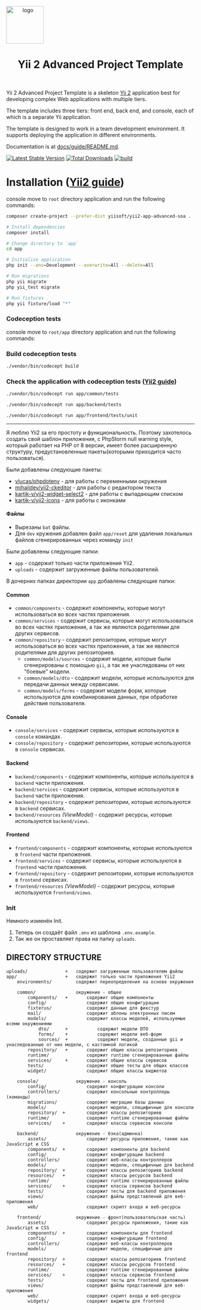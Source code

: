 <span style="text-align: center">
    <a href="https://github.com/yiisoft" target="_blank">
        <img src="https://avatars0.githubusercontent.com/u/993323" height="100px" alt="logo" />
    </a>
    <h1 style="text-align: center">Yii 2 Advanced Project Template</h1>
    <br>
</span>

Yii 2 Advanced Project Template is a skeleton [Yii 2](https://www.yiiframework.com/) application best for
developing complex Web applications with multiple tiers.

The template includes three tiers: front end, back end, and console, each of which
is a separate Yii application.

The template is designed to work in a team development environment. It supports
deploying the application in different environments.

Documentation is at [docs/guide/README.md](https://github.com/yiisoft/yii2-app-advanced/blob/master/docs/guide/README.md).

[![Latest Stable Version](https://img.shields.io/packagist/v/yiisoft/yii2-app-advanced.svg)](https://packagist.org/packages/yiisoft/yii2-app-advanced)
[![Total Downloads](https://img.shields.io/packagist/dt/yiisoft/yii2-app-advanced.svg)](https://packagist.org/packages/yiisoft/yii2-app-advanced)
[![build](https://github.com/yiisoft/yii2-app-advanced/workflows/build/badge.svg)](https://github.com/yiisoft/yii2-app-advanced/actions?query=workflow%3Abuild)


# Installation ([Yii2 guide](https://github.com/yiisoft/yii2-app-advanced/blob/master/docs/guide/start-installation.md#installation))

console move to `root` directory application and run the following commands:
```bash
composer create-project --prefer-dist yiisoft/yii2-app-advanced-soa .

# Install dependencies
composer install

# Change directory to `app`
cd app

# Initialize application
php init --env=Development --overwrite=All --delete=All

# Run migrations
php yii migrate
php yii_test migrate

# Run fixtures
php yii fixture/load "*"

```
### Codeception tests

console move to `root/app` directory application and run the following commands:

### Build codeception tests
```bash
./vendor/bin/codecept build
```

### Check the application with codeception tests ([Yii2 guide](https://github.com/yiisoft/yii2-app-advanced/blob/master/docs/guide/start-testing.md))
```bash
./vendor/bin/codecept run app/common/tests

./vendor/bin/codecept run app/backend/tests

./vendor/bin/codecept run app/frontend/tests/unit

```
___
Я люблю Yii2 за его простоту и функциональность. 
Поэтому захотелось создать свой шаблон приложения, c PhpStorm null warning style, который работает на PHP от 8 версии, 
имеет более расширенную структуру, предустановленные пакеты(которыми приходится часто пользоваться).

Были добавлены следующие пакеты:
- [vlucas/phpdotenv](https://github.com/vlucas/phpdotenv) - для работы с переменными окружения  
- [mihaildev/yii2-ckeditor](https://github.com/MihailDev/yii2-ckeditor?tab=readme-ov-file) - для работы с редактором текста  
- [kartik-v/yii2-widget-select2](https://demos.krajee.com/widget-details/select2) - для работы с выпадающим списком    
- [kartik-v/yii2-icons](https://demos.krajee.com/icons) - для работы с иконками  
  
#### Файлы
 - Вырезаны `bat` файлы.  
 - Для `dev` кружения добавлен файл `app/reset` для удаления локальных файлов сгенерированных через команду `init`
 
Были добавлены следующие папки:
- `app` - содержит только части приложения Yii2.
- `uploads` - содержит загруженные файлы пользователей.

В дочерних папках директории `app` добавлены следующие папки:
#### Common
- `common/components` - содержит компоненты, которые могут использоваться во всех частях приложения.
- `common/services` - содержит сервисы, которые могут использоваться во всех частях приложения, а так же являются родителями для других сервисов.
- `common/repository` - содержит репозитории, которые могут использоваться во всех частях приложения, а так же являются родителями для других репозиториев.
  - `common/models/sources` - содержит модели, которые были сгенерированы с помощью `gii`, а так же унаследованы от них "боевые" модели.
  - `common/models/dto` - содержит модели, которые используются для передачи данных между сервисами.
  - `common/models/forms` - содержит модели форм, которые используются для комбинирования данных, при обработке действия пользователя.

#### Console
- `console/services` - содержит сервисы, которые используются в `console` командах.
- `console/repository` - содержит репозитории, которые используются в `console` сервисах.

#### Backend
- `backend/components` - содержит компоненты, которые используются в `backend` части приложения.
- `backend/services` - содержит сервисы, которые используются в `backend` части приложения.
- `backend/repository` - содержит репозитории, которые используются в `backend` сервисах.
- `backend/resources` _(ViewModel)_ - содержит ресурсы, которые используются `backend/views`.

#### Frontend
- `frontend/components` - содержит компоненты, которые используются в `frontend` части приложения.
- `frontend/services` - содержит сервисы, которые используются в `frontend` части приложения.
- `frontend/repository` - содержит репозитории, которые используются в `frontend` сервисах.
- `frontend/resources` _(ViewModel)_ - содержит ресурсы, которые используются `frontend/views`.


### Init
Немного изменён Init.
1. Теперь он создаёт файл `.env` из шаблона `.env.example`.
2. Так же он проставляет права на папку `uploads`.

DIRECTORY STRUCTURE
-------------------

```
uploads/              +   содержит загруженные пользователем файлы
app/                  +   содержит только части приложения Yii2
    environments/         содержит переопределения на основе окружения

    common/               окружение - общее
        components/   +       содержит общие компоненты
        config/               содержит общие конфигурации
        fixterus/             содержит данные для фикстур
        mail/                 содержит аблоны электронных писем
        models/               содержит классы моделей, используемые всеми окружениями
            dto/      +           содержит модели DTO
            forms/    +           содержит модели веб-форм
            sources/  +           содержит модели, созданные gii и унаследованные от них модели, с кастомной логикой
        repository/   +       содержит общие классы репозиториев
        runtime/              содержит runtime сгенерированные файлы
        services/     +       содержит общие классы сервисов
        tests/                содержит общие тесты для общих классов
        widget/               содержит общие классы виджетов

    console/              окружение - консоль
        config/               содержит конфигурации консоли
        controllers/          содержит консольные контроллеры (команды)
        migrations/           содержит миграции базы данных
        models/               содержит модели, специфичные для консоли
        repository/  +        содержит классы репозиториев
        runtime/              содержит runtime сгенерированные файлы
        services/    +        содержит классы сервисов консоли

    backend/              окружение - бэка(админка)
        assets/               содержит ресурсы приложения, такие как JavaScript и CSS
        components/  +        содержит компоненты для backend
        config/               содержит конфигурации backend
        controllers/          содержит веб-классы контроллеров
        models/               содержит модели, специфичные для backend
        repository/  +        содержит классы репозиториев backend
        resources/   +        содержит классы ресурсов backend
        runtime/              содержит runtime сгенерированные файлы
        services/    +        содержит классы сервисов backend
        tests/                содержит тесты для backend приложения    
        views/                содержит файлы представлений для веб-приложения
        web/                  содержит скрипт входа и веб-ресурсы

    frontend/             окружение - фронт(пользовательская часть)
        assets/               содержит ресурсы приложения, такие как JavaScript и CSS
        components/  +        содержит компоненты для frontend
        config/               содержит конфигурации frontend
        controllers/          содержит веб-классы контроллеров
        models/               содержит модели, специфичные для frontend
        repository/  +        содержит классы репозиториев frontend
        resources/   +        содержит классы ресурсов frontend
        runtime/              содержит runtime сгенерированные файлы
        services/    +        содержит классы сервисов frontend
        tests/                содержит тесты для frontend приложения
        views/                содержит файлы представлений для веб-приложения
        web/                  содержит скрипт входа и веб-ресурсы
        widgets/              содержит виджеты для frontend
    
```